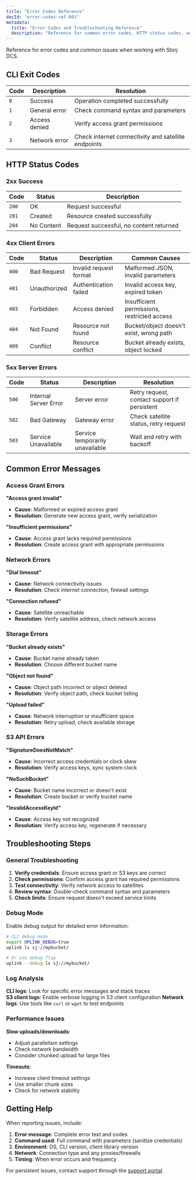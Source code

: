 ```yaml
---
title: "Error Codes Reference"
docId: "error-codes-ref-001"
metadata:
  title: "Error Codes and Troubleshooting Reference"
  description: "Reference for common error codes, HTTP status codes, and troubleshooting information for Storj DCS."
---
```


Reference for error codes and common issues when working with Storj DCS.

## CLI Exit Codes

| Code | Description | Resolution |
|------|-------------|------------|
| `0` | Success | Operation completed successfully |
| `1` | General error | Check command syntax and parameters |
| `2` | Access denied | Verify access grant permissions |
| `3` | Network error | Check internet connectivity and satellite endpoints |

## HTTP Status Codes

### 2xx Success
| Code | Status | Description |
|------|--------|-------------|
| `200` | OK | Request successful |
| `201` | Created | Resource created successfully |
| `204` | No Content | Request successful, no content returned |

### 4xx Client Errors
| Code | Status | Description | Common Causes |
|------|--------|-------------|---------------|
| `400` | Bad Request | Invalid request format | Malformed JSON, invalid parameters |
| `401` | Unauthorized | Authentication failed | Invalid access key, expired token |
| `403` | Forbidden | Access denied | Insufficient permissions, restricted access |
| `404` | Not Found | Resource not found | Bucket/object doesn't exist, wrong path |
| `409` | Conflict | Resource conflict | Bucket already exists, object locked |

### 5xx Server Errors  
| Code | Status | Description | Resolution |
|------|--------|-------------|------------|
| `500` | Internal Server Error | Server error | Retry request, contact support if persistent |
| `502` | Bad Gateway | Gateway error | Check satellite status, retry request |
| `503` | Service Unavailable | Service temporarily unavailable | Wait and retry with backoff |

## Common Error Messages

### Access Grant Errors

**"Access grant invalid"**
- **Cause**: Malformed or expired access grant
- **Resolution**: Generate new access grant, verify serialization

**"Insufficient permissions"**  
- **Cause**: Access grant lacks required permissions
- **Resolution**: Create access grant with appropriate permissions

### Network Errors

**"Dial timeout"**
- **Cause**: Network connectivity issues
- **Resolution**: Check internet connection, firewall settings

**"Connection refused"**
- **Cause**: Satellite unreachable
- **Resolution**: Verify satellite address, check network access

### Storage Errors

**"Bucket already exists"**
- **Cause**: Bucket name already taken
- **Resolution**: Choose different bucket name

**"Object not found"**
- **Cause**: Object path incorrect or object deleted
- **Resolution**: Verify object path, check bucket listing

**"Upload failed"**
- **Cause**: Network interruption or insufficient space
- **Resolution**: Retry upload, check available storage

### S3 API Errors

**"SignatureDoesNotMatch"**
- **Cause**: Incorrect access credentials or clock skew
- **Resolution**: Verify access keys, sync system clock

**"NoSuchBucket"**
- **Cause**: Bucket name incorrect or doesn't exist
- **Resolution**: Create bucket or verify bucket name

**"InvalidAccessKeyId"**
- **Cause**: Access key not recognized
- **Resolution**: Verify access key, regenerate if necessary

## Troubleshooting Steps

### General Troubleshooting

1. **Verify credentials**: Ensure access grant or S3 keys are correct
2. **Check permissions**: Confirm access grant has required permissions  
3. **Test connectivity**: Verify network access to satellites
4. **Review syntax**: Double-check command syntax and parameters
5. **Check limits**: Ensure request doesn't exceed service limits

### Debug Mode

Enable debug output for detailed error information:

```bash
# CLI debug mode
export UPLINK_DEBUG=true
uplink ls sj://mybucket/

# Or use debug flag
uplink --debug ls sj://mybucket/
```

### Log Analysis

**CLI logs**: Look for specific error messages and stack traces  
**S3 client logs**: Enable verbose logging in S3 client configuration
**Network logs**: Use tools like `curl` or `wget` to test endpoints

### Performance Issues

**Slow uploads/downloads**:
- Adjust parallelism settings
- Check network bandwidth
- Consider chunked upload for large files

**Timeouts**:
- Increase client timeout settings
- Use smaller chunk sizes
- Check for network stability

## Getting Help

When reporting issues, include:

1. **Error message**: Complete error text and codes
2. **Command used**: Full command with parameters (sanitize credentials)
3. **Environment**: OS, CLI version, client library version  
4. **Network**: Connection type and any proxies/firewalls
5. **Timing**: When error occurs and frequency

For persistent issues, contact support through the [support portal](https://supportdcs.storj.io/).
